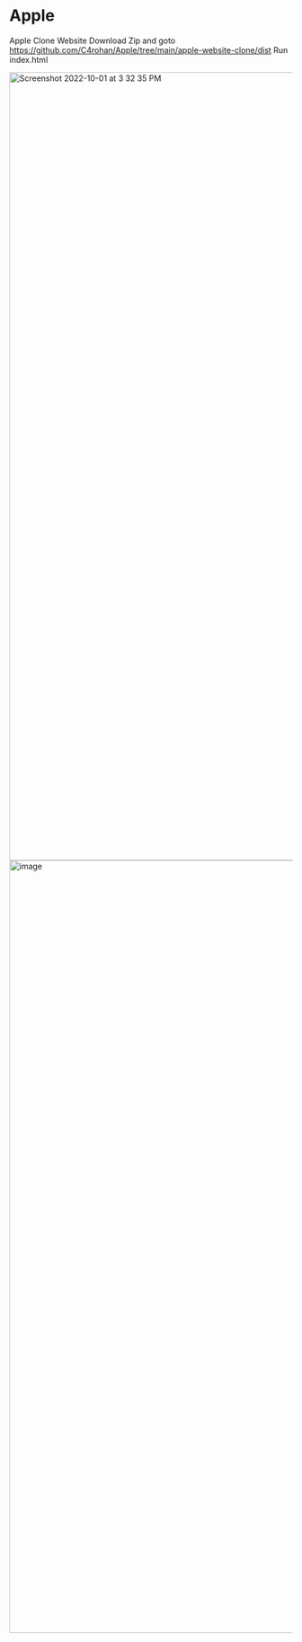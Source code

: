 # Apple
Apple Clone Website
Download Zip and goto
https://github.com/C4rohan/Apple/tree/main/apple-website-clone/dist
Run index.html

<img width="1402" alt="Screenshot 2022-10-01 at 3 32 35 PM" src="https://user-images.githubusercontent.com/62870990/193425394-361bda86-84de-4869-a614-f8dfd14441de.png">
<img width="1375" alt="image" src="https://user-images.githubusercontent.com/62870990/193425413-69c209cc-bd56-4929-84cc-4d7777ce1754.png">
